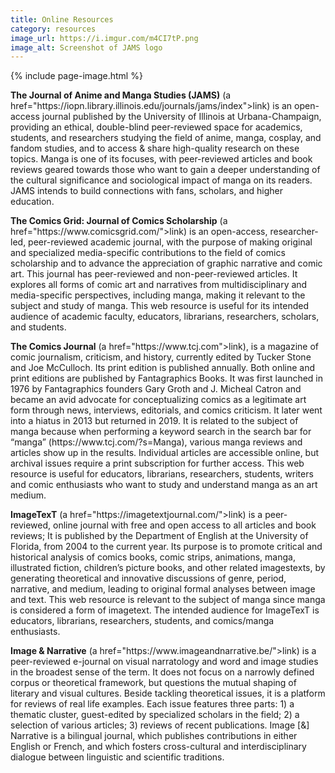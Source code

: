 ```yaml
---
title: Online Resources
category: resources
image_url: https://i.imgur.com/m4CI7tP.png
image_alt: Screenshot of JAMS logo
---
```

{% include page-image.html %}

<p><strong>The Journal of Anime and Manga Studies (JAMS)</strong> (a href="https://iopn.library.illinois.edu/journals/jams/index">link</a>) is an open-access journal published by the University of Illinois at Urbana-Champaign, providing an ethical, double-blind peer-reviewed space for academics, students, and researchers studying the field of anime, manga, cosplay, and fandom studies, and to access & share high-quality research on these topics. Manga is one of its focuses, with peer-reviewed articles and book reviews geared towards those who want to gain a deeper understanding of the cultural significance and sociological impact of manga on its readers. JAMS intends to build connections with fans, scholars, and higher education.</p>

<p><strong>The Comics Grid: Journal of Comics Scholarship</strong> (a href="https://www.comicsgrid.com/">link</a>) is an open-access, researcher-led, peer-reviewed academic journal, with the purpose of making original and specialized media-specific contributions to the field of comics scholarship and to advance the appreciation of graphic narrative and comic art. This journal has peer-reviewed and non-peer-reviewed articles. It explores all forms of comic art and narratives from multidisciplinary and media-specific perspectives, including manga, making it relevant to the subject and study of manga. This web resource is useful for its intended audience of academic faculty, educators, librarians, researchers, scholars, and students.</p>

<p><strong>The Comics Journal</strong> (a href="https://www.tcj.com">link</a>), is a magazine of comic journalism, criticism, and history, currently edited by Tucker Stone and Joe McCulloch. Its print edition is published annually. Both online and print editions are published by Fantagraphics Books. It was first launched in 1976 by Fantagraphics founders Gary Groth and J. Micheal Catron and became an avid advocate for conceptualizing comics as a legitimate art form through news, interviews, editorials, and comics criticism. It later went into a hiatus in 2013 but returned in 2019. It is related to the subject of manga because when performing a keyword search in the search bar for “manga” (https://www.tcj.com/?s=Manga), various manga reviews and articles show up in the results. Individual articles are accessible online, but archival issues require a print subscription for further access. This web resource is useful for educators, librarians, researchers, students, writers and comic enthusiasts who want to study and understand manga as an art medium.</p>

<p><strong>ImageTexT</strong> (a href="https://imagetextjournal.com/">link</a>) is a peer-reviewed, online journal with free and open access to all articles and book reviews; It is published by the Department of English at the University of Florida, from 2004 to the current year. Its purpose is to promote critical and historical analysis of comics books, comic strips, animations, manga, illustrated fiction, children’s picture books, and other related imagestexts, by generating theoretical and innovative discussions of genre, period, narrative, and medium, leading to original formal analyses between image and text. This web resource is relevant to the subject of manga since manga is considered a form of imagetext. The intended audience for ImageTexT is educators, librarians, researchers, students, and comics/manga enthusiasts.</p>

<p><strong>Image & Narrative</strong> (a href="https://www.imageandnarrative.be/">link</a>) is a peer-reviewed e-journal on visual narratology and word and image studies in the broadest sense of the term. It does not focus on a narrowly defined corpus or theoretical framework, but questions the mutual shaping of literary and visual cultures. Beside tackling theoretical issues, it is a platform for reviews of real life examples. Each issue features three parts: 1) a thematic cluster, guest-edited by specialized scholars in the field; 2) a selection of various articles; 3) reviews of recent publications. Image [&] Narrative is a bilingual journal, which publishes contributions in either English or French, and which fosters cross-cultural and interdisciplinary dialogue between linguistic and scientific traditions.</p>

​



​

